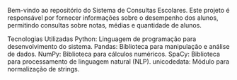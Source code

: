 Bem-vindo ao repositório do Sistema de Consultas Escolares. Este projeto é responsável por fornecer informações sobre o desempenho dos alunos, permitindo consultas sobre notas, médias e quantidade de alunos.

Tecnologias Utilizadas
Python: Linguagem de programação para desenvolvimento do sistema.
Pandas: Biblioteca para manipulação e análise de dados.
NumPy: Biblioteca para cálculos numéricos.
SpaCy: Biblioteca para processamento de linguagem natural (NLP).
unicodedata: Módulo para normalização de strings.
